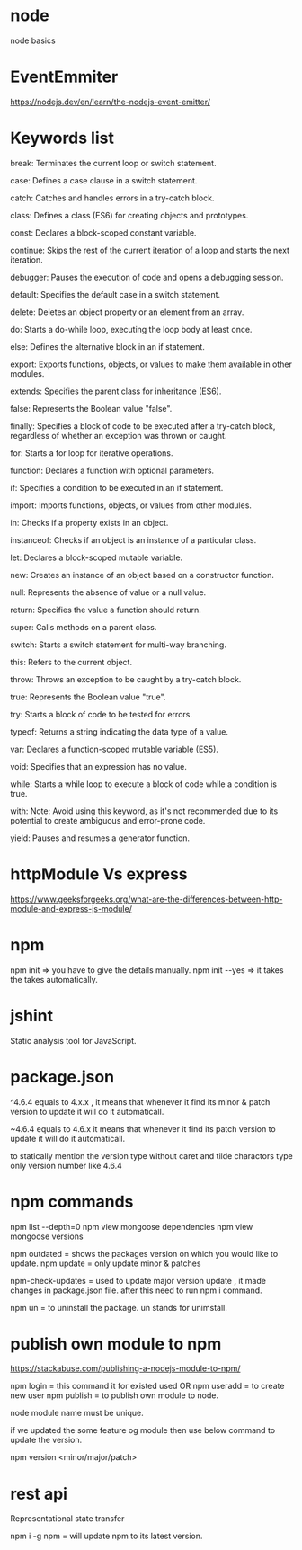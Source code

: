 # node
node basics

# EventEmmiter

https://nodejs.dev/en/learn/the-nodejs-event-emitter/

# Keywords list

break: Terminates the current loop or switch statement.

case: Defines a case clause in a switch statement.

catch: Catches and handles errors in a try-catch block.

class: Defines a class (ES6) for creating objects and prototypes.

const: Declares a block-scoped constant variable.

continue: Skips the rest of the current iteration of a loop and starts the next iteration.

debugger: Pauses the execution of code and opens a debugging session.

default: Specifies the default case in a switch statement.

delete: Deletes an object property or an element from an array.

do: Starts a do-while loop, executing the loop body at least once.

else: Defines the alternative block in an if statement.

export: Exports functions, objects, or values to make them available in other modules.

extends: Specifies the parent class for inheritance (ES6).

false: Represents the Boolean value "false".

finally: Specifies a block of code to be executed after a try-catch block, regardless of whether an exception was thrown or caught.

for: Starts a for loop for iterative operations.

function: Declares a function with optional parameters.

if: Specifies a condition to be executed in an if statement.

import: Imports functions, objects, or values from other modules.

in: Checks if a property exists in an object.

instanceof: Checks if an object is an instance of a particular class.

let: Declares a block-scoped mutable variable.

new: Creates an instance of an object based on a constructor function.

null: Represents the absence of value or a null value.

return: Specifies the value a function should return.

super: Calls methods on a parent class.

switch: Starts a switch statement for multi-way branching.

this: Refers to the current object.

throw: Throws an exception to be caught by a try-catch block.

true: Represents the Boolean value "true".

try: Starts a block of code to be tested for errors.

typeof: Returns a string indicating the data type of a value.

var: Declares a function-scoped mutable variable (ES5).

void: Specifies that an expression has no value.

while: Starts a while loop to execute a block of code while a condition is true.

with: Note: Avoid using this keyword, as it's not recommended due to its potential to create ambiguous and error-prone code.

yield: Pauses and resumes a generator function.

# httpModule Vs express

https://www.geeksforgeeks.org/what-are-the-differences-between-http-module-and-express-js-module/

# npm 

npm init => you have to give the details manually.
npm init --yes => it takes the takes automatically.



# jshint
Static analysis tool for JavaScript.

# package.json

^4.6.4  equals to 4.x.x , it means that whenever it find its minor & patch version to update it will do it automaticall.

~4.6.4 equals to 4.6.x it means that whenever it find its patch version to update it will do it automaticall.

to statically mention the version type without caret and tilde charactors type only version number like 4.6.4 

# npm commands

npm list --depth=0
npm view mongoose dependencies
npm view mongoose versions

npm outdated  = shows the packages version on which you would like to update.
npm update  = only update minor & patches

npm-check-updates = used to update major version update , it made changes in package.json file. after this need to run npm i command.

npm un <package name> = to uninstall the package. un stands for unimstall.

# publish own module to npm

https://stackabuse.com/publishing-a-nodejs-module-to-npm/

npm login = this command it for existed used
OR
npm useradd = to create new user
npm publish = to publish own module to node.

node module name must be unique.

if we updated the some feature og module then use below command to update the version.

npm version <minor/major/patch>  

# rest api

Representational state transfer





npm i -g npm = will update npm to its latest version.